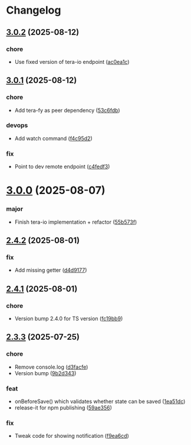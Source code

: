 # Changelog

## [3.0.2](https://github.com/IEBH/vuex-tera-json/compare/3.0.1...3.0.2) (2025-08-12)


### chore

* Use fixed version of tera-io endpoint ([ac0ea1c](https://github.com/IEBH/vuex-tera-json/commit/ac0ea1c50c1c3792ea929691fcd987616497c75e))

## [3.0.1](https://github.com/IEBH/vuex-tera-json/compare/3.0.0...3.0.1) (2025-08-12)


### chore

* Add tera-fy as peer dependency ([53c6fdb](https://github.com/IEBH/vuex-tera-json/commit/53c6fdb2ebe3e0e85053c19055bb5119c8674227))

### devops

* Add watch command ([f4c95d2](https://github.com/IEBH/vuex-tera-json/commit/f4c95d2e1d92303fcc9f16cf7fbd89dc4e360d7a))

### fix

* Point to dev remote endpoint ([c4fedf3](https://github.com/IEBH/vuex-tera-json/commit/c4fedf32dbd326f1f62fcf337f5bb4bf886e875f))

# [3.0.0](https://github.com/IEBH/vuex-tera-json/compare/tera-io...3.0.0) (2025-08-07)


### major

* Finish tera-io implementation + refactor ([55b573f](https://github.com/IEBH/vuex-tera-json/commit/55b573f12d7b6601f41350b460fc38b65c1509bc))

## [2.4.2](https://github.com/IEBH/vuex-tera-json/compare/2.4.1...2.4.2) (2025-08-01)


### fix

* Add missing getter ([d4d9177](https://github.com/IEBH/vuex-tera-json/commit/d4d9177b2c8bcc342dac17d039ae235d6bf57503))

## [2.4.1](https://github.com/IEBH/vuex-tera-json/compare/TS-CONVERSION...2.4.1) (2025-08-01)


### chore

* Version bump 2.4.0 for TS version ([fc19bb9](https://github.com/IEBH/vuex-tera-json/commit/fc19bb9de6624465c7bc3abe08f467ccfa6aa0fa))

## [2.3.3](https://github.com/IEBH/vuex-tera-json/compare/2.1.5...2.3.3) (2025-07-25)


### chore

* Remove console.log ([d3facfe](https://github.com/IEBH/vuex-tera-json/commit/d3facfe9f7eb9fedac2349ddcab65d9faeb3e112))
* Version bump ([9b2d343](https://github.com/IEBH/vuex-tera-json/commit/9b2d343d3a93a8ee8a6e53e2a7f538735a1d536b))

### feat

* onBeforeSave() which validates whether state can be saved ([1ea51dc](https://github.com/IEBH/vuex-tera-json/commit/1ea51dc465c387f156a15a1bd3d4704d693359b4))
* release-it for npm publishing ([59ae356](https://github.com/IEBH/vuex-tera-json/commit/59ae35604f6bc2f65f4f6f6193537da2e249600d))

### fix

* Tweak code for showing notification ([f9ea6cd](https://github.com/IEBH/vuex-tera-json/commit/f9ea6cd19f1ea32cb59b982959cf97f2b3b69301))
